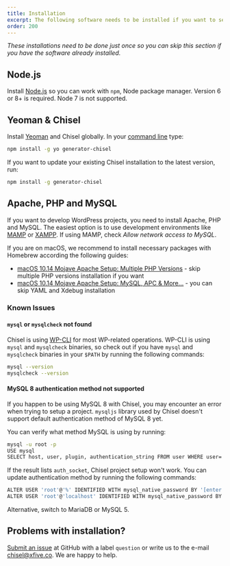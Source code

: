 ```yaml
---
title: Installation
excerpt: The following software needs to be installed if you want to setup and develop projects with Chisel
order: 200
---
```


_These installations need to be done just once so you can skip this section if you have the software already installed._

## Node.js

Install [Node.js](http://nodejs.org/) so you can work with `npm`, Node package manager. Version 6 or 8+ is required. Node 7 is not supported.

## Yeoman & Chisel

Install [Yeoman](http://yeoman.io/) and Chisel globally. In your [command line](https://webdesign.tutsplus.com/articles/the-command-line-for-web-design-introduction--cms-23493) type:

```bash
npm install -g yo generator-chisel
```

If you want to update your existing Chisel installation to the latest version, run:

```bash
npm install -g generator-chisel
```

## Apache, PHP and MySQL

If you want to develop WordPress projects, you need to install Apache, PHP and MySQL. The easiest option is to use development environments like [MAMP](https://www.mamp.info/en/) or [XAMPP](https://www.apachefriends.org). If using MAMP, check _Allow network access to MySQL_.

If you are on macOS, we recommend to install necessary packages with Homebrew according the following guides:

- [macOS 10.14 Mojave Apache Setup: Multiple PHP Versions](https://getgrav.org/blog/macos-mojave-apache-multiple-php-versions) - skip multiple PHP versions installation if you want
- [macOS 10.14 Mojave Apache Setup: MySQL, APC & More...](https://getgrav.org/blog/macos-mojave-apache-mysql-vhost-apc) - you can skip YAML and Xdebug installation

### Known Issues

#### `mysql` or `mysqlcheck` not found

Chisel is using [WP-CLI](http://wp-cli.org/) for most WP-related operations. WP-CLI is using `mysql` and `mysqlcheck` binaries, so check out if you have `mysql` and `mysqlcheck` binaries in your `$PATH` by running the following commands:

```bash
mysql --version
mysqlcheck --version
```

#### MySQL 8 authentication method not supported

If you happen to be using MySQL 8 with Chisel, you may encounter an error when trying to setup a project. `mysqljs` library used by Chisel doesn't support default authentication method of MySQL 8 yet.

You can verify what method MySQL is using by running:

```bash
mysql -u root -p
USE mysql
SELECT host, user, plugin, authentication_string FROM user WHERE user='root';
```

If the result lists `auth_socket`, Chisel project setup won't work. You can update authentication method by running the following commands:

```bash
ALTER USER 'root'@'%' IDENTIFIED WITH mysql_native_password BY '[enter your password]';
ALTER USER 'root'@'localhost' IDENTIFIED WITH mysql_native_password BY ' [enter your password] ';
```

Alternative, switch to MariaDB or MySQL 5.

## Problems with installation?

[Submit an issue](https://github.com/xfiveco/generator-chisel/issues) at GitHub with a label `question` or write us to the e-mail [chisel@xfive.co](mailto:chisel@xfive.co). We are happy to help.

